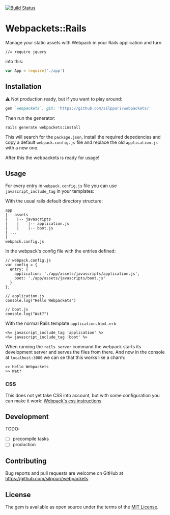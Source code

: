 [![Build Status](https://travis-ci.org/silppuri/webpackets.svg?branch=master)](https://travis-ci.org/silppuri/webpackets)

# Webpackets::Rails

Manage your static assets with Webpack in your Rails application and turn 
```
//= require jquery
```
 into this:
 
 ```javascript
 var App = require('./app')
 ```

## Installation

:warning: Not production ready, but if you want to play around:

```ruby
gem `webpackets`, git: 'https://github.com/silppuri/webpackets/'
```

Then run the generator:
```
rails generate webpackets:install
```
This will search for the `package.json`, install the required depedencies and copy a default `webpack.config.js` file and replace the old `application.js` with a new one.

After this the webpackets is ready for usage!

## Usage

For every entry in `webpack.config.js` file you can use `javascript_include_tag` in your templates:

With the usual rails default directory structure:
```
app
|-- assets
|    |-- javascripts 
|    |    |-- application.js
|    |    |-- boot.js
| ...
|
webpack.config.js
```

In the webpack's config file with the entries defined:
```
// webpack.config.js
var config = {
  entry: {
    application: './app/assets/javascripts/application.js',
    boot: './app/assets/javascripts/boot.js'
  }
};
```

```javasript
// application.js
console.log("Hello Webpackets")
```

```javasript
// boot.js
console.log("Wat?")
```

With the normal Rails template `application.html.erb`
```erb
<%= javascript_include_tag 'application' %>
<%= javascript_include_tag 'boot' %>
```

When running the `rails server` command the webpack starts its development server and serves the files from there. And now in the console at `localhost:3000` we can se that this works like a charm:

```
>> Hello Webpackets
>> Wat?
```

### CSS

This does not yet take CSS into account, but with some configuration you can make it work: [Webpack's css instructions](https://webpack.github.io/docs/stylesheets.html)

## Development

TODO:

- [ ] precompile tasks
- [ ] production

## Contributing

Bug reports and pull requests are welcome on GitHub at https://github.com/silppuri/webpackets.

## License

The gem is available as open source under the terms of the [MIT License](http://opensource.org/licenses/MIT).

